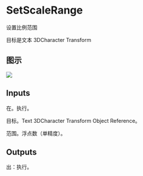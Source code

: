 # SetScaleRange

设置比例范围

目标是文本 3DCharacter Transform

## 图示

![]($-20221218-20471338.png)

## Inputs

在。执行。

目标。Text 3DCharacter Transform Object Reference。

范围。浮点数（单精度）。  

## Outputs

出：执行。
